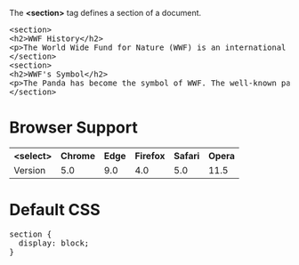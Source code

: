 The <b>&lt;section&gt;</b> tag defines a section of a document.
<pre>
&lt;section&gt;
&lt;h2&gt;WWF History&lt;/h2&gt;
&lt;p&gt;The World Wide Fund for Nature (WWF) is an international organization working on issues regarding the conservation, research and restoration of the environment, formerly named the World Wildlife Fund. WWF was founded in 1961.&lt;/p&gt;
&lt;/section&gt;
&lt;section&gt;
&lt;h2&gt;WWF's Symbol&lt;/h2&gt;
&lt;p&gt;The Panda has become the symbol of WWF. The well-known panda logo of WWF originated from a panda named Chi Chi that was transferred from the Beijing Zoo to the London Zoo in the same year of the establishment of WWF.&lt;/p&gt;
&lt;/section&gt;
</pre>
<h1>Browser Support</h1>
<table class="ws-table-all notranslate">
  <tr>
    <th>&lt;select&gt;</th>
    <th>Chrome</th>
    <th>Edge</th>
    <th>Firefox</th>
    <th>Safari</th>
    <th>Opera</th>
  </tr>
  <tr>
    <td>Version</td>
    <td>5.0</td>
    <td>9.0</td>
    <td>4.0</td>
    <td>5.0</td>
    <td>11.5</td>
  </tr>
</table>
<h1>Default CSS</h1>
<pre>
section { 
  display: block;
}
</pre>
